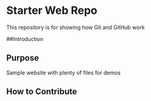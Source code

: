 # Starter Web Repo

This repository is for showing how Git and GitHub work

##Introduction

## Purpose

Sample website with plenty of files for demos

## How to Contribute